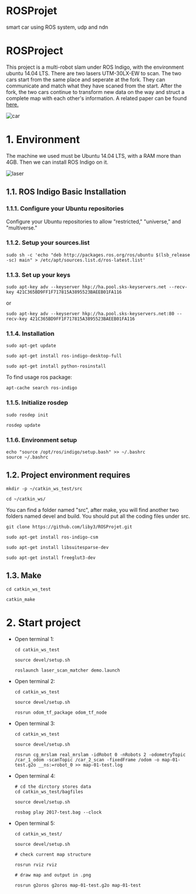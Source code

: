 # ROSProjet
smart car using ROS system, udp and ndn
# ROSProject
This project is a multi-robot slam under ROS Indigo, with the environment ubuntu 14.04 LTS. There are two lasers UTM-30LX-EW to scan. The two cars start from the same place and seperate at the fork. They can communicate and match what they have scaned from the start. After the fork, the two cars continue to transform new data on the way and struct a complete map with each other's information. A related paper can be found [here.](http://ieeexplore.ieee.org/abstract/document/6696483/)

![car](https://github.com/liby3/ROSProjet/blob/mrslam/photos/car.jpg)

# 1.	Environment
The machine we used must be Ubuntu 14.04 LTS, with a RAM more than 4GB. Then we can install ROS Indigo on it.

![laser](https://github.com/liby3/ROSProjet/blob/mrslam/photos/laser.jpg)

## 1.1.	ROS Indigo Basic Installation

### 1.1.1.	Configure your Ubuntu repositories
Configure your Ubuntu repositories to allow "restricted," "universe," and "multiverse."

###	1.1.2.	Setup your sources.list

	sudo sh -c 'echo "deb http://packages.ros.org/ros/ubuntu $(lsb_release -sc) main" > /etc/apt/sources.list.d/ros-latest.list'

### 1.1.3.	Set up your keys

	sudo apt-key adv --keyserver hkp://ha.pool.sks-keyservers.net --recv-key 421C365BD9FF1F717815A3895523BAEEB01FA116

or

	sudo apt-key adv --keyserver hkp://ha.pool.sks-keyservers.net:80 --recv-key 421C365BD9FF1F717815A3895523BAEEB01FA116

###	1.1.4.	Installation

	sudo apt-get update

	sudo apt-get install ros-indigo-desktop-full

	sudo apt-get install python-rosinstall

To find usage ros package:

	apt-cache search ros-indigo

###	1.1.5.	Initialize rosdep

	sudo rosdep init

	rosdep update

###	1.1.6.	Environment setup

	echo "source /opt/ros/indigo/setup.bash" >> ~/.bashrc
	source ~/.bashrc

## 1.2.	Project environment requires

	mkdir -p ~/catkin_ws_test/src

	cd ~/catkin_ws/

You can find a folder named "src", after make, you will find another two folders named devel and build. You should put all the coding files under src.

	git clone https://github.com/liby3/ROSProjet.git

	sudo apt-get install ros-indigo-csm

	sudo apt-get install libsuitesparse-dev

	sudo apt-get install freeglut3-dev

## 1.3.	Make

	cd catkin_ws_test

	catkin_make


# 2.	Start project
-	Open terminal 1:

		cd catkin_ws_test
	
		source devel/setup.sh

		roslaunch laser_scan_matcher demo.launch

-	Open terminal 2:

		cd catkin_ws_test

		source devel/setup.sh

		rosrun odom_tf_package odom_tf_node

-	Open terminal 3:

		cd catkin_ws_test

		source devel/setup.sh

		rosrun cg_mrslam real_mrslam -idRobot 0 -nRobots 2 -odometryTopic /car_1_odom -scanTopic /car_2_scan -fixedFrame /odom -o map-01-test.g2o __ns:=robot_0 >> map-01-test.log

-	Open terminal 4:

		# cd the dirctory stores data
		cd catkin_ws_test/bagfiles

		source devel/setup.sh

		rosbag play 2017-test.bag --clock


-	Open terminal 5:

		cd catkin_ws_test/

		source devel/setup.sh

		# check current map structure

		rosrun rviz rviz

		# draw map and output in .png

		rosrun g2oros g2oros map-01-test.g2o map-01-test
